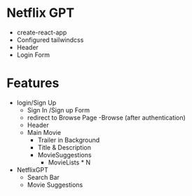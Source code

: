 # Netflix GPT

- create-react-app
- Configured tailwindcss
- Header
- Login Form



# Features
- login/Sign Up
    - Sign In /Sign up Form
    - redirect to Browse Page
-Browse (after authentication)
   - Header
   - Main Movie
       - Trailer in Background
       - Title & Description
       - MovieSuggestions
           - MovieLists * N
- NetflixGPT
     - Search Bar
     - Movie Suggestions
